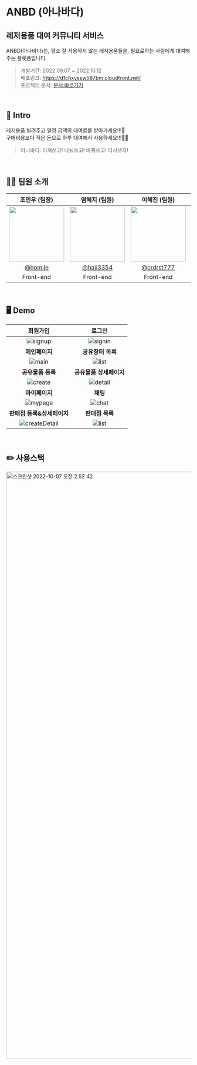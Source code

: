 # ANBD (아나바다)

## 레저용품 대여 커뮤니티 서비스

ANBD(아나바다)는, 평소 잘 사용하지 않는 레저용품들을, 필요로하는 사람에게 대여해주는 플랫폼입니다.   
>개발기간: 2022.09.07 ~ 2022.10.12   
>배포링크: https://d1chxyssw587bm.cloudfront.net/   
>프로젝트 문서: [문서 바로가기](https://cho-min-woo.notion.site/SEB_main_project-71fbbc3952ae4b0da540a0b2b84b1537)

<br/>

## 📌 Intro
레저용품 빌려주고 일정 금액의 대여료를 받아가세요!!!🏸   
구매비용보다 적은 돈으로 하루 대여해서 사용하세요!!!🏄‍♂️   
>아나바다: 아껴쓰고! 나눠쓰고! 바꿔쓰고! 다시쓰자!   

<br/>

## 🙋‍♂️ 팀원 소개

|조민우 (팀장)|염혜지 (팀원)|이혜진 (팀원)|정재진 (팀원)|조진우 (팀원)|
|:-:|:-:|:-:|:-:|:-:|
|<img src="https://avatars.githubusercontent.com/u/56163157?v=4" width=150px/>|<img src="https://avatars.githubusercontent.com/u/85109300?v=4" width=150px/>|<img src="https://avatars.githubusercontent.com/u/101506779?v=4" width=150px/>|<img src="https://avatars.githubusercontent.com/u/24771844?v=4" width=150px/>|<img src="https://avatars.githubusercontent.com/u/104186487?v=4" width=150px/>|
|[@homile](https://github.com/homile)|[@haji3354](https://github.com/haji3354)|[@crdrst777](https://github.com/crdrst777)|[@sojournre](https://github.com/sojournre)|[@jinwapp](https://github.com/jinwapp)|
|Front-end|Front-end|Front-end|Back-end|Back-end|

<br/>

## 🖥 Demo

| **회원가입** | **로그인** |
|:-:|:-:|
| ![signup](https://user-images.githubusercontent.com/56163157/209107413-643a3a13-8942-436a-82b7-f32152e96952.gif) | ![signin](https://user-images.githubusercontent.com/56163157/209107609-082b79ac-f5d2-4ca7-9487-a6657f1d3ec4.gif) |
| **메인페이지** | **공유장터 목록** |
| ![main](https://user-images.githubusercontent.com/56163157/209105968-33e05c5a-3286-4ccc-8455-290f3fe65076.gif) | ![list](https://user-images.githubusercontent.com/56163157/209106463-59e5f542-b067-42bd-8d2a-3327430e92de.gif) |
| **공유물품 등록** | **공유물품 상세페이지** |
| ![create](https://user-images.githubusercontent.com/56163157/209107740-c3d9046d-7a6b-4978-8a1d-a75e2bd356c9.gif) | ![detail](https://user-images.githubusercontent.com/56163157/209107851-9d20e4f8-7076-456b-ac8f-0564566e8528.gif) |
| **마이페이지** | **채팅** |
| ![mypage](https://user-images.githubusercontent.com/56163157/209108053-99162fc2-996a-464d-80f9-12f955eb968e.gif) | ![chat](https://user-images.githubusercontent.com/56163157/209108317-3b8d9216-ca35-4073-bc62-c9eeecc5c17b.gif) |
| **판매점 등록&상세페이지** | **판매점 목록** |
| ![createDetail](https://user-images.githubusercontent.com/56163157/209108253-11fb392e-93d0-4708-8ede-0d6b557aac00.gif) | ![list](https://user-images.githubusercontent.com/56163157/209108076-dd6ccac1-93fa-42ef-aaec-da90347d2750.gif) |


<br/>

## ✏️ 사용스택
<img width="1600" alt="스크린샷 2022-10-07 오전 2 52 42" src="https://user-images.githubusercontent.com/56163157/194384251-d04aa070-8289-42aa-9d25-33807a7a0cec.png">
